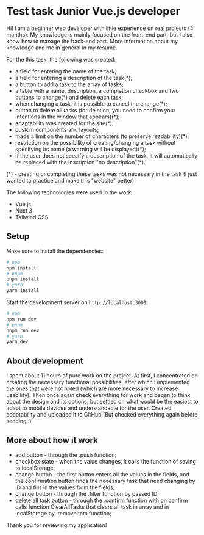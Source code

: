 # Test task Junior Vue.js developer

Hi! I am a beginner web developer with little experience on real projects (4 months). My knowledge is mainly focused on the front-end part, but I also know how to manage the back-end part. More information about my knowledge and me in general in my resume.

For the this task, the following was created:

- a field for entering the name of the task;
- a field for entering a description of the task(*);
- a button to add a task to the array of tasks;
- a table with a name, description, a completion checkbox and two buttons to change(*) and delete each task;
- when changing a task, it is possible to cancel the change(*);
- button to delete all tasks (for deletion, you need to confirm your intentions in the window that appears)(*);
- adaptability was created for the site(*);
- custom components and layouts;
- made a limit on the number of characters (to preserve readability)(*);
- restriction on the possibility of creating/changing a task without specifying its name (a warning will be displayed)(*);
- if the user does not specify a description of the task, it will automatically be replaced with the inscription "no description"(*).

(*) - creating or completing these tasks was not necessary in the task (I just wanted to practice and make this "website" better)

The following technologies were used in the work:

- Vue.js
- Nuxt 3
- Tailwind CSS

## Setup

Make sure to install the dependencies:

```bash
# npm
npm install
# pnpm
pnpm install
# yarn
yarn install
```

Start the development server on `http://localhost:3000`:

```bash
# npm
npm run dev
# pnpm
pnpm run dev
# yarn
yarn dev
```

## About development

I spent about 11 hours of pure work on the project. At first, I concentrated on creating the necessary functional possibilities, after which I implemented the ones that were not noted (which are more necessary to increase usability). Then once again check everything for work and began to think about the design and its options, but settled on what would be the easiest to adapt to mobile devices and understandable for the user. Created adaptability and uploaded it to GitHub (But checked everything again before sending :)

## More about how it work

- add button - through the .push function;
- checkbox state - when the value changes, it calls the function of saving to localStorage;
- change button - the first button enters all the values ​​in the fields, and the confirmation button finds the necessary task that need changing by ID and fills in the values ​​from the fields;
- change button - through the .filter function by passed ID;
- delete all task button - through the .confirm function with on confirm calls function ClearAllTasks that clears all task in array and in localStorage by .removeItem function;

Thank you for reviewing my application!
